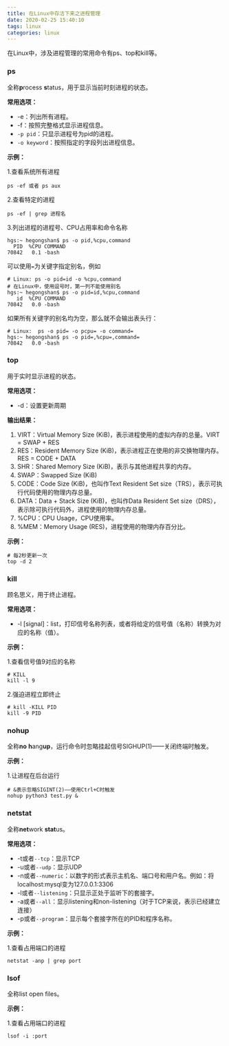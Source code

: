 ```yaml
---
title: 在Linux中存活下来之进程管理
date: 2020-02-25 15:40:10
tags: linux
categories: linux
---
```


在Linux中，涉及进程管理的常用命令有ps、top和kill等。

<!--more-->

### ps

全称**p**rocess **s**tatus，用于显示当前时刻进程的状态。

**常用选项：**

* -e：列出所有进程。
* -f：按照完整格式显示进程信息。
* `-p pid`：只显示进程号为pid的进程。
* `-o keyword`：按照指定的字段列出进程信息。

**示例：**

1.查看系统所有进程

```shell
ps -ef 或者 ps aux
```

2.查看特定的进程

```shell
ps -ef | grep 进程名
```

3.列出进程的进程号、CPU占用率和命令名称

```shell
hgs:~ hegongshan$ ps -o pid,%cpu,command
  PID  %CPU COMMAND
70842   0.1 -bash
```

可以使用`=`为关键字指定别名，例如

```shell
# Linux: ps -o pid=id -o %cpu,command
# 在Linux中，使用逗号时，第一列不能使用别名
hgs:~ hegongshan$ ps -o pid=id,%cpu,command
   id  %CPU COMMAND
70842   0.0 -bash
```

如果所有关键字的别名均为空，那么就不会输出表头行：

```shell
# Linux:  ps -o pid= -o pcpu= -o command= 
hgs:~ hegongshan$ ps -o pid=,%cpu=,command=
70842   0.0 -bash
```

### top

用于实时显示进程的状态。

**常用选项：**

* -d：设置更新周期

**输出结果：**

1. VIRT：Virtual Memory Size (KiB)，表示进程使用的虚拟内存的总量。VIRT = SWAP + RES
2. RES：Resident Memory Size (KiB)，表示进程正在使用的非交换物理内存。RES = CODE + DATA
3. SHR：Shared Memory Size (KiB)，表示与其他进程共享的内存。
4. SWAP：Swapped Size (KiB)
5. CODE：Code Size (KiB)，也叫作Text Resident Set size（TRS），表示可执行代码使用的物理内存总量。
6. DATA：Data + Stack Size (KiB)，也叫作Data Resident Set size（DRS），表示除可执行代码外，进程使用的物理内存总量。
7. %CPU：CPU Usage，CPU使用率。
8. %MEM：Memory Usage (RES)，进程使用的物理内存百分比。

**示例：**

```shell
# 每2秒更新一次
top -d 2
```

### kill

顾名思义，用于终止进程。

**常用选项：**

* -l [signal]：list，打印信号名称列表，或者将给定的信号值（名称）转换为对应的名称（值）。

**示例：**

1.查看信号值9对应的名称

```shell
# KILL
kill -l 9
```

2.强迫进程立即终止

```shell
# kill -KILL PID
kill -9 PID
```

### nohup

全称**no** **h**ang**up**，运行命令时忽略挂起信号SIGHUP(1)——关闭终端时触发。

**示例：**

1.让进程在后台运行

```shell
# &表示忽略SIGINT(2)——使用Ctrl+C时触发
nohup python3 test.py &
```

### netstat

全称**net**work **stat**us。

**常用选项：**

* -t或者`--tcp`：显示TCP
* -u或者`--udp`：显示UDP
* -n或者`--numeric`：以数字的形式表示主机名、端口号和用户名。例如：将localhost:mysql变为127.0.0.1:3306
* -l或者`--listening`：只显示正处于监听下的套接字。
* -a或者`--all`：显示listening和non-listening（对于TCP来说，表示已经建立连接）
* -p或者`--program`：显示每个套接字所在的PID和程序名称。

**示例：**

1.查看占用端口的进程

```shell
netstat -anp | grep port
```

### lsof

全称list open files。

**示例：**

1.查看占用端口的进程

```shell
lsof -i :port
```

